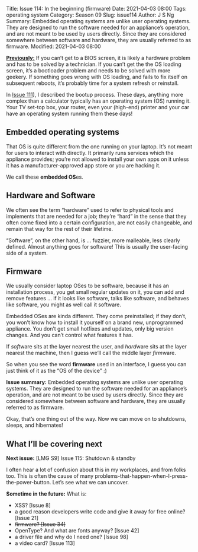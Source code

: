 Title: Issue 114: In the beginning (firmware)
Date: 2021-04-03 08:00
Tags: operating system
Category: Season 09
Slug: issue114
Author: J S Ng
Summary: Embedded operating systems are unlike user operating systems. They are designed to run the software needed for an appliance’s operation, and are not meant to be used by users directly. Since they are considered somewhere between software and hardware, they are usually referred to as firmware.
Modified: 2021-04-03 08:00

[**Previously:**](https://buttondown.email/laymansguide/archive/) If you can’t get to a BIOS screen, it is likely a hardware problem and has to be solved by a technician. If you can’t get the the OS loading screen, it’s a bootloader problem and needs to be solved with more geekery. If something goes wrong with OS loading, and fails to fix itself on subsequent reboots, it’s probably time for a system refresh or reinstall.

In [Issue 111]({filename}/season09/issue111/issue111.md)), I described the bootup process. These days, anything more complex than a calculator typically has an operating system (OS) running it. Your TV set-top box, your router, even your (high-end) printer and your car have an operating system running them these days!

## Embedded operating systems

That OS is quite different from the one running on your laptop. It’s not meant for users to interact with directly. It primarily runs services which the appliance provides; you’re not allowed to install your own apps on it unless it has a manufacturer-approved app store or you are hacking it.

We call these **embedded OS**es.

## Hardware and Software

We often see the term “hardware” used to refer to physical tools and implements that are needed for a job; they’re “hard” in the sense that they often come fixed into a certain configuration, are not easily changeable, and remain that way for the rest of their lifetime.

“Software”, on the other hand, is … fuzzier, more malleable, less clearly defined. Almost anything goes for software! This is usually the user-facing side of a system.

## Firmware

We usually consider laptop OSes to be software, because it has an installation process, you get small regular updates on it, you can add and remove features … if it looks like software, talks like software, and behaves like software, you might as well call it software.

Embedded OSes are kinda different. They come preinstalled; if they don’t, you won’t know how to install it yourself on a brand new, unprogrammed appliance. You don’t get small hotfixes and updates, only big version changes. And you can’t control what features it has.

If *soft*ware sits at the layer nearest the user, and *hard*ware sits at the layer nearest the machine, then I guess we’ll call the middle layer *firm*ware.

So when you see the word **firmware** used in an interface, I guess you can just think of it as the “OS of the device” :)

**Issue summary:** Embedded operating systems are unlike user operating systems. They are designed to run the software needed for an appliance’s operation, and are not meant to be used by users directly. Since they are considered somewhere between software and hardware, they are usually referred to as firmware.

Okay, that’s one thing out of the way. Now we can move on to shutdowns, sleeps, and hibernates!

## What I’ll be covering next

**Next issue:** [LMG S9] Issue 115: Shutdown & standby

I often hear a lot of confusion about this in my workplaces, and from folks too. This is often the cause of many problems-that-happen-when-I-press-the-power-button. Let’s see what we can uncover.

**Sometime in the future:** What is:

- XSS? [Issue 8]
- a good reason developers write code and give it away for free online? [Issue 21]
- ~~firmware? [Issue 34]~~
- OpenType? And what are fonts anyway? [Issue 42]
- a driver file and why do I need one? [Issue 98]
- a video card? [Issue 113]
